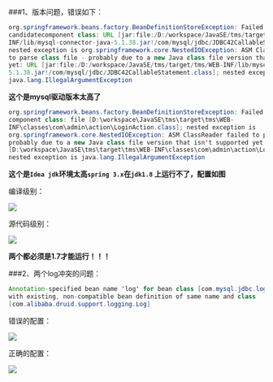 ###1、版本问题，错误如下：
```java
org.springframework.beans.factory.BeanDefinitionStoreException: Failed to read 
candidatecomponent class: URL [jar:file:/D:/workspace/JavaSE/tms/target/tms/WEB-
INF/lib/mysql-connector-java-5.1.38.jar!/com/mysql/jdbc/JDBC42CallableStatement.class]; 
nested exception is org.springframework.core.NestedIOException: ASM ClassReader failed 
to parse class file - probably due to a new Java class file version that isn't supported 
yet: URL [jar:file:/D:/workspace/JavaSE/tms/target/tms/WEB-INF/lib/mysql-connector-java-
5.1.38.jar!/com/mysql/jdbc/JDBC42CallableStatement.class]; nested exception is 
java.lang.IllegalArgumentException
```
**这个是mysql驱动版本太高了**

```java
org.springframework.beans.factory.BeanDefinitionStoreException: Failed to read candidate 
component class: file [D:\workspace\JavaSE\tms\target\tms\WEB-
INF\classes\com\admin\action\LoginAction.class]; nested exception is 
org.springframework.core.NestedIOException: ASM ClassReader failed to parse class file - 
probably due to a new Java class file version that isn't supported yet: file 
[D:\workspace\JavaSE\tms\target\tms\WEB-INF\classes\com\admin\action\LoginAction.class]; 
nested exception is java.lang.IllegalArgumentException
```
**这个是`Idea jdk`环境太高`spring 3.x`在`jdk1.8` 上运行不了，配置如图**

编译级别：

![](https://dn-serical.qbox.me/15.png)

源代码级别：

![](https://dn-serical.qbox.me/16.png)

**两个都必须是1.7才能运行！！！**

###2、两个log冲突的问题：
```java
Annotation-specified bean name 'log' for bean class [com.mysql.jdbc.log.Log] conflicts 
with existing, non-compatible bean definition of same name and class 
[com.alibaba.druid.support.logging.Log]
```

错误的配置：

![](https://dn-serical.qbox.me/17.png)


正确的配置：

![](https://dn-serical.qbox.me/18.png)
